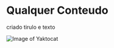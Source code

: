 # Qualquer Conteudo

criado tirulo e texto

![Image of Yaktocat](https://octodex.github.com/images/yaktocat.png)
